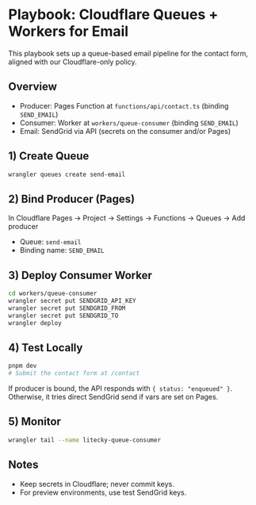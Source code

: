 # Playbook: Cloudflare Queues + Workers for Email

This playbook sets up a queue-based email pipeline for the contact form, aligned with our Cloudflare-only policy.

## Overview

- Producer: Pages Function at `functions/api/contact.ts` (binding `SEND_EMAIL`)
- Consumer: Worker at `workers/queue-consumer` (binding `SEND_EMAIL`)
- Email: SendGrid via API (secrets on the consumer and/or Pages)

## 1) Create Queue

```bash
wrangler queues create send-email
```

## 2) Bind Producer (Pages)

In Cloudflare Pages → Project → Settings → Functions → Queues → Add producer

- Queue: `send-email`
- Binding name: `SEND_EMAIL`

## 3) Deploy Consumer Worker

```bash
cd workers/queue-consumer
wrangler secret put SENDGRID_API_KEY
wrangler secret put SENDGRID_FROM
wrangler secret put SENDGRID_TO
wrangler deploy
```

## 4) Test Locally

```bash
pnpm dev
# Submit the contact form at /contact
```

If producer is bound, the API responds with `{ status: "enqueued" }`. Otherwise, it tries direct SendGrid send if vars are set on Pages.

## 5) Monitor

```bash
wrangler tail --name litecky-queue-consumer
```

## Notes

- Keep secrets in Cloudflare; never commit keys.
- For preview environments, use test SendGrid keys.
